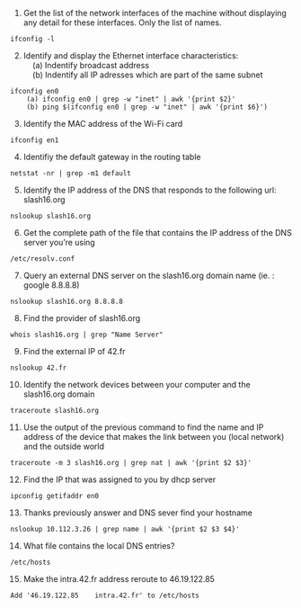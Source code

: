 1. Get the list of the network interfaces of the machine without displaying any detail for these interfaces. Only the list of names.

```
ifconfig -l
```

2. Identify and display the Ethernet interface characteristics:  
   &nbsp;&nbsp;&nbsp;&nbsp;(a) Indentify broadcast address  
   &nbsp;&nbsp;&nbsp;&nbsp;(b) Indentify all IP adresses which are part of the same subnet

```
ifconfig en0
	(a) ifconfig en0 | grep -w "inet" | awk '{print $2}'
	(b) ping $(ifconfig en0 | grep -w "inet" | awk '{print $6}')
```

3. Identify the MAC address of the Wi-Fi card

```
ifconfig en1
```

4. Identifiy the default gateway in the routing table

```
netstat -nr | grep -m1 default
```

5. Identify the IP address of the DNS that responds to the following url: slash16.org

```
nslookup slash16.org
```

6. Get the complete path of the file that contains the IP address of the DNS server you’re using

```
/etc/resolv.conf
```

7. Query an external DNS server on the slash16.org domain name (ie. : google 8.8.8.8)

```
nslookup slash16.org 8.8.8.8
```

8. Find the provider of slash16.org

```
whois slash16.org | grep "Name Server"
```

9. Find the external IP of 42.fr

```
nslookup 42.fr
```

10. Identify the network devices between your computer and the slash16.org domain

```
traceroute slash16.org
```

11. Use the output of the previous command to find the name and IP address of the device that makes the link between you (local network) and the outside world

```
traceroute -m 3 slash16.org | grep nat | awk '{print $2 $3}'
```

12. Find the IP that was assigned to you by dhcp server

```
ipconfig getifaddr en0
```

13. Thanks previously answer and DNS sever find your hostname

```
nslookup 10.112.3.26 | grep name | awk '{print $2 $3 $4}'
```

14. What file contains the local DNS entries?

```
/etc/hosts
```

15. Make the intra.42.fr address reroute to 46.19.122.85

```
Add '46.19.122.85    intra.42.fr' to /etc/hosts
```
